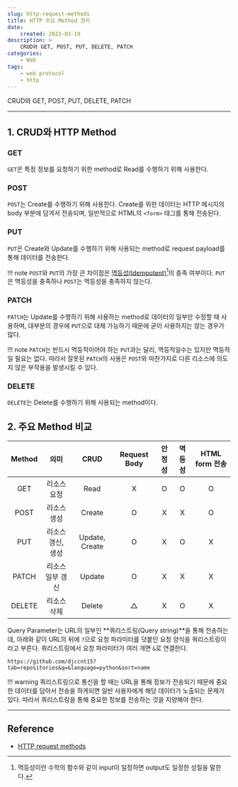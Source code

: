 ```yaml
---
slug: http-request-methods
title: HTTP 주요 Method 정리
date:
    created: 2023-03-19
description: >
    CRUD와 GET, POST, PUT, DELETE, PATCH
categories:
    - Web
tags:
    - web protocol
    - http
---
```


CRUD와 GET, POST, PUT, DELETE, PATCH  

<!-- more -->

---

## 1. CRUD와 HTTP Method

### GET

`GET`은 특정 정보를 요청하기 위한 method로 Read를 수행하기 위해 사용한다.  

### POST

`POST`는 Create를 수행하기 위해 사용한다. Create를 위한 데이터는 HTTP 메시지의 body 부분에 담겨서 전송되며, 일반적으로 HTML의 `<form>` 태그를 통해 전송된다.  

### PUT

`PUT`은 Create와 Update를 수행하기 위해 사용되는 method로 request payload를 통해 데이터를 전송한다.  

!!! note
    `POST`와 `PUT`의 가장 큰 차이점은 [멱등성(Idempotent)](https://en.wikipedia.org/wiki/Idempotence)[^1]의 충족 여부이다. `PUT`은 멱등성을 충족하나 `POST`는 멱등성을 충족하지 않는다.  

[^1]: 멱등성이란 수학의 함수와 같이 input이 일정하면 output도 일정한 성질을 말한다.  

### PATCH

`PATCH`는 Update를 수행하기 위해 사용하는 method로 데이터의 일부만 수정할 때 사용하며, 대부분의 경우에 `PUT`으로 대체 가능하기 때문에 굳이 사용하지는 않는 경우가 많다.  

!!! note
    `PATCH`는 반드시 멱등적이어야 하는 `PUT`과는 달리, 멱등적일수는 있지만 멱등적일 필요는 없다. 따라서 잘못된 `PATCH`의 사용은 `POST`와 마찬가지로 다른 리소스에 의도치 않은 부작용을 발생시킬 수 있다.  

### DELETE

`DELETE`는 Delete를 수행하기 위해 사용되는 method이다.  

## 2. 주요 Method 비교

| Method |       의미        |      CRUD      | Request Body | 안정성 | 멱등성 | HTML form 전송 |
| :----: | :---------------: | :------------: | :----------: | :----: | :----: | :------------: |
|  GET   |    리소스 요청    |      Read      |      X       |   O    |   O    |       O        |
|  POST  |    리소스 생성    |     Create     |      O       |   X    |   X    |       O        |
|  PUT   | 리소스 갱신, 생성 | Update, Create |      O       |   X    |   O    |       X        |
| PATCH  | 리소스 일부 갱신  |     Update     |      O       |   X    |   X    |       X        |
| DELETE |    리소스 삭제    |     Delete     |      △       |   X    |   O    |       X        |

Query Parameter는 URL의 일부인 **쿼리스트링(Query string)**을 통해 전송하는데, 아래와 같이 URL의 뒤에 `?`으로 요청 파라미터를 덧붙인 요청 양식을 쿼리스트링이라고 부른다. 쿼리스트링에서 요청 파라미터가 여러 개면 `&`로 연결한다.  

```
https://github.com/djccnt15?tab=repositories&q=&language=python&sort=name
```

!!! warning
    쿼리스트링으로 통신을 할 때는 URL을 통해 정보가 전송되기 때문에 중요한 데이터를 담아서 전송을 하게되면 일반 사용자에게 해당 데이터가 노출되는 문제가 있다. 따라서 쿼리스트링을 통해 중요한 정보를 전송하는 것을 지양해야 한다.  

---
## Reference
- [HTTP request methods](https://developer.mozilla.org/en-US/docs/Web/HTTP/Methods)

